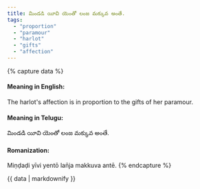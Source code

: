 ```yaml
---
title: మిండడి యీవి యెంతో లంజ మక్కువ అంతే.
tags:
  - "proportion"
  - "paramour"
  - "harlot"
  - "gifts"
  - "affection"
---
```


{% capture data %}
#### Meaning in English:
The harlot's affection is in proportion to the gifts of her paramour.

#### Meaning in Telugu:
మిండడి యీవి యెంతో లంజ మక్కువ అంతే.

#### Romanization:
Miṇḍaḍi yīvi yentō lan̄ja makkuva antē.
{% endcapture %}

{{ data | markdownify }}


